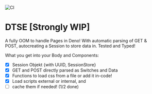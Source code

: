 ![CI](https://github.com/edenprojectde/deno-typescript-server-engine/workflows/CI/badge.svg)

# DTSE [Strongly WIP]

A fully OOM to handle Pages in Deno! With automatic parsing of GET & POST, autocreating a Session to store data in. Tested and Typed!

What you get into your Body and Components:

- [X] Session Objekt {with UUID, SessionStore}
- [X] GET and POST directly parsed as Switches and Data
- [X] Functions to load css from a file or add it in-code!
- [X] Load scripts external or internal, and 
- [ ] cache them if needed! (1/2 done)
